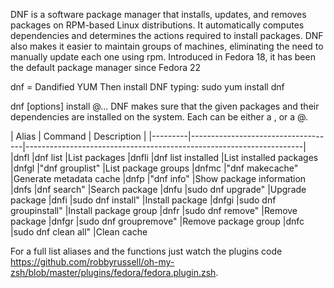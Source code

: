 
DNF is a software package manager that installs, updates, and removes packages on RPM-based Linux distributions. It automatically computes dependencies and determines the actions required to install packages. DNF also makes it easier to maintain groups of machines, eliminating the need to manually update each one using rpm. Introduced in Fedora 18, it has been the default package manager since Fedora 22


dnf = Dandified YUM
Then install DNF typing:
	sudo yum install dnf


dnf [options] install @<spec>...
DNF makes sure that the given packages and their dependencies are installed on the system. Each <spec> can be either a <package-spec>, or a @<group-spec>.

| Alias   | Command                            | Description                                                         |
|---------|------------------------------------|---------------------------------------------------------------------|                                                   |dnfl     |dnf list                 		|List packages
|dnfli	  |dnf list installed     	       |List installed packages
|dnfgl	  |"dnf grouplist"         	       |List package groups
|dnfmc	  |"dnf makecache"        	       |Generate metadata cache
|dnfp     |"dnf info"           	       |Show package information
|dnfs     |dnf search"          	       |Search package
|dnfu	  |sudo dnf upgrade"    	       |Upgrade package
|dnfi	  |sudo dnf install"           	       |Install package
|dnfgi	  |sudo dnf groupinstall" 	       |Install package group
|dnfr	  |sudo dnf remove"        	       |Remove package
|dnfgr    |sudo dnf groupremove"   	       |Remove package group
|dnfc	  |sudo dnf clean all"     	       |Clean cache


For a full list aliases and the functions just watch the plugins code https://github.com/robbyrussell/oh-my-zsh/blob/master/plugins/fedora/fedora.plugin.zsh.


